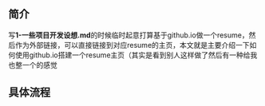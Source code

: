 ## 简介
写**1-一些项目开发设想.md**的时候临时起意打算基于github.io做一个resume，然后作为外部链接，可以直接链接到对应resume的主页，本文就是主要介绍一下如何使用github.io搭建一个resume主页（其实是看到别人这样做了然后有一种给我也整一个的感觉

## 具体流程